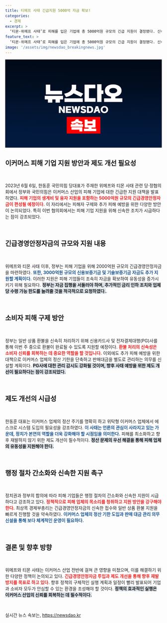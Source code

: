 ```yaml
---
title: 티메프 사태 긴급지원 5000억 자금 확보!
categories:
  - 경제
excerpt: >
  ‘티몬·위메프 사태’로 피해를 입은 기업에 총 5000억원 규모의 긴급 지원이 결정됐다. 신속한 환불 및 정산 기한 단축 등 재발 방지를 위한 제도 개선도 추진된다. 상황의 시급함 속에 정치의 역할이 강조되고 있다.
feature_text: >
  ‘티몬·위메프 사태’로 피해를 입은 기업에 총 5000억원 규모의 긴급 지원이 결정됐다. 신속한 환불 및 정산 기한 단축 등 재발 방지를 위한 제도 개선도 추진된다. 상황의 시급함 속에 정치의 역할이 강조되고 있다.
image: '/assets/img/newsdao_breakingnews.jpg'
---
```


<p><img src="/assets/img/newsdao_breakingnews.jpg" alt="cryptoinkorea 속보" /></p>

<h2 data-ke-size="size26">이커머스 피해 기업 지원 방안과 제도 개선 필요성</h2>

<p data-ke-size="size16">&nbsp;</p>

<p data-ke-size="size16">2023년 6월 6일, 한동훈 국민의힘 당대표가 주재한 위메프와 티몬 사태 관련 당·정협의회에서 정부와 국민의힘은 이커머스 산업의 피해 기업에 대한 긴급한 지원 대책을 발표하였다. <b><span style="color: #ee2323;">피해 기업의 생계비 및 융자 지원을 포함하는 5000억원 규모의 긴급경영안정자금이 편성될 예정이다.</span></b> 이 자리에서는 피해자 구제와 추가 피해 예방을 위한 다양한 방안이 논의되었다. 특히 이번 협의회에서는 피해 기업 지원을 위해 신속한 조치가 시급하다는 점이 강조되었다.</p>

<p data-ke-size="size16">&nbsp;</p>

<h2 data-ke-size="size26">긴급경영안정자금의 규모와 지원 내용</h2>

<p data-ke-size="size16">&nbsp;</p>

<p data-ke-size="size16">위메프와 티몬 사태 이후, 정부는 피해 기업을 위해 2000억원 규모의 긴급경영안정자금을 마련하였다. <b><span style="color: #1a5490;">또한, 3000억원 규모의 신용보증기금 및 기술보증기금 자금도 추가 지원할 계획이다.</span></b> 이러한 지원은 피해 기업들이 조속히 자금을 확보하여 유동성을 증가시키기 위해 필요하다. <b><span style="background-color: #21538527;">정부는 자금 집행을 서둘러야 하며, 추가적인 금리 인하 조치와 업체당 수령 가능 한도를 늘려줄 것을 적극적으로 요청하였다.</span></b>.</p>

<p data-ke-size="size16">&nbsp;</p>

<h2 data-ke-size="size26">소비자 피해 구제 방안</h2>

<p data-ke-size="size16">&nbsp;</p>

<p data-ke-size="size16">정부는 일반 상품 환불을 신속히 처리하기 위해 신용카드사 및 전자결제대행(PG)사를 통해 이번 주 중으로 환불이 완료될 수 있도록 지원할 예정이다. <b><span style="color: #ee2323;">환불 처리의 신속성은 소비자 신뢰를 회복하는 데 중요한 역할을 할 것입니다.</span></b> 이외에도 추가 피해 예방을 위한 대책으로 이커머스 업체의 정산 기한을 단축하고 판매대금을 별도로 관리하는 의무를 신설할 계획이다. <b><span style="background-color: #21538527;">PG사에 대한 관리 감시도 강화될 것이며, 향후 사태 예방을 위한 제도 개선이 필요하다는 점이 강조되었다.</span></b></p>

<p data-ke-size="size16">&nbsp;</p>

<h2 data-ke-size="size26">제도 개선의 시급성</h2>

<p data-ke-size="size16">&nbsp;</p>

<p data-ke-size="size16">한동훈 대표는 이커머스 업체의 정산 주기를 명확히 하고 위탁형 이커머스 업체에서 에스크로 시스템 도입의 필요성을 강조하였다. <b><span style="color: #1a5490;">이 사태는 언론의 관심이 사라지고 있는 가운데, 정치가 본연의 역할을 더욱 강화해야 할 시점임을 의미한다.</span></b> 피해를 최소화하고 향후 재발하지 않기 위한 제도 개선이 필수적이다. <b><span style="background-color: #21538527;">정산 문제의 우선 해결을 통해 피해 업체의 유동성을 지원해야 한다.</span></b></p>

<p data-ke-size="size16">&nbsp;</p>

<h2 data-ke-size="size26">행정 절차 간소화와 신속한 지원 촉구</h2>

<p data-ke-size="size16">&nbsp;</p>

<p data-ke-size="size16">정치권과 정부의 합의에 따라 피해 기업들은 행정 절차의 간소화와 신속한 지원이 시급하다고 강조하고 있다. <b><span style="color: #ee2323;">정책적으로 피해 업체의 목소리를 청취하고 지원 방안을 강구해야 한다.</span></b> 최상목 경제부총리는 긴급경영안정자금의 신속한 접수와 일반 상품 환불 지원을 빠르게 진행할 것을 약속하였다. <b><span style="color: #1a5490;">이커머스 업체의 정산 기한 도입과 판매 대금 관리 의무 신설을 통해 보다 체계적인 운영이 필요하다.</span></b></p>

<p data-ke-size="size16">&nbsp;</p>

<h2 data-ke-size="size26">결론 및 향후 방향</h2>

<p data-ke-size="size16">&nbsp;</p>

<p data-ke-size="size16">위메프와 티몬 사태는 이커머스 산업 전반에 걸쳐 큰 영향을 미쳤으며, 이를 해결하기 위한 다양한 정책이 논의되고 있다. <b><span style="color: #ee2323;">긴급경영안정자금 투입과 제도 개선을 통해 향후 재발 방지를 목표로 하고 있다.</span></b> 향후 정책의 구체적인 실행 계획과 일정이 빨리 발표되어 기업과 소비자 모두가 안심할 수 있는 환경을 조성해야 할 것이다. <b><span style="background-color: #21538527;">정책의 효과적인 실행은 이커머스 산업의 신뢰를 회복하는 데 필수적이다.</span></b></p>

<p data-ke-size="size16">&nbsp;</p>
실시간 뉴스 속보는, <a href="https://newsdao.kr" rel="dofollow">https://newsdao.kr</a>


